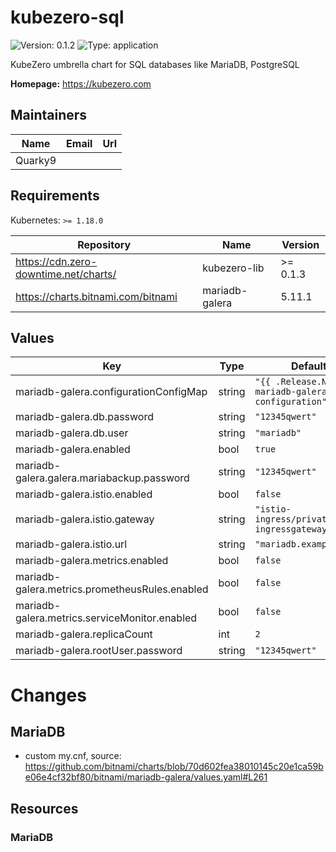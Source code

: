 # kubezero-sql

![Version: 0.1.2](https://img.shields.io/badge/Version-0.1.2-informational?style=flat-square) ![Type: application](https://img.shields.io/badge/Type-application-informational?style=flat-square)

KubeZero umbrella chart for SQL databases like MariaDB, PostgreSQL

**Homepage:** <https://kubezero.com>

## Maintainers

| Name | Email | Url |
| ---- | ------ | --- |
| Quarky9 |  |  |

## Requirements

Kubernetes: `>= 1.18.0`

| Repository | Name | Version |
|------------|------|---------|
| https://cdn.zero-downtime.net/charts/ | kubezero-lib | >= 0.1.3 |
| https://charts.bitnami.com/bitnami | mariadb-galera | 5.11.1 |

## Values

| Key | Type | Default | Description |
|-----|------|---------|-------------|
| mariadb-galera.configurationConfigMap | string | `"{{ .Release.Name }}-mariadb-galera-configuration"` |  |
| mariadb-galera.db.password | string | `"12345qwert"` |  |
| mariadb-galera.db.user | string | `"mariadb"` |  |
| mariadb-galera.enabled | bool | `true` |  |
| mariadb-galera.galera.mariabackup.password | string | `"12345qwert"` |  |
| mariadb-galera.istio.enabled | bool | `false` |  |
| mariadb-galera.istio.gateway | string | `"istio-ingress/private-ingressgateway"` |  |
| mariadb-galera.istio.url | string | `"mariadb.example.com"` |  |
| mariadb-galera.metrics.enabled | bool | `false` |  |
| mariadb-galera.metrics.prometheusRules.enabled | bool | `false` |  |
| mariadb-galera.metrics.serviceMonitor.enabled | bool | `false` |  |
| mariadb-galera.replicaCount | int | `2` |  |
| mariadb-galera.rootUser.password | string | `"12345qwert"` |  |

# Changes

## MariaDB
- custom my.cnf, source: https://github.com/bitnami/charts/blob/70d602fea38010145c20e1ca59be06e4cf32bf80/bitnami/mariadb-galera/values.yaml#L261

## Resources

### MariaDB

